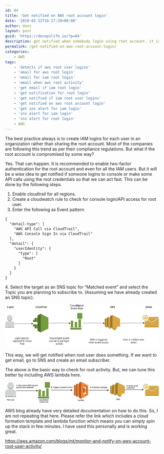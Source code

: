 ```yaml
---
id: 84
title: 'Get notified on AWS root account login'
date: '2019-02-12T16:17:29+00:00'
author: Unni
layout: post
guid: 'https://devopslife.io/?p=84'
description: get notified when somebody login using root account. it is recommended to use separate non-root IAM accounts and keep root account safe.
permalink: /get-notified-on-aws-root-account-login/
categories:
    - AWS
tags:
    - 'detects if aws root user logins'
    - 'email for aws root login'
    - 'email for iam root login'
    - 'email when aws root activity'
    - 'get email if iam root login'
    - 'get notification for root login'
    - 'get notified if iam root user logins'
    - 'get notified on aws root account login'
    - 'get sns alert for iam login'
    - 'sns alert for iam login'
    - 'sns alert for root login'
    - AWS
---
```


The best practice always is to create IAM logins for each user in an organization rather than sharing the root account. Most of the companies are following this trend as per their compliance regulations. But what if the root account is compromised by some way?

Yes. That can happen. It is recommended to enable two-factor authentication for the root account and even for all the IAM users. But it will be a wise idea to get notified if someone logins to console or make some API calls using the root credentials so that we can act fast. This can be done by the following steps.

1. Enable cloudtrail for all regions.
2. Create a cloudwatch rule to check for console login/API access for root user.
3. Enter the following as Event pattern

```
{
  "detail-type": [
    "AWS API Call via CloudTrail",
    "AWS Console Sign In via CloudTrail"
  ],
  "detail": {
    "userIdentity": {
      "type": [
        "Root"
      ]
    }
  }
}
```


4\. Select the target as an SNS topic for “Matched event” and select the Topic you are planning to subscribe to. (Assuming we have already created an SNS topic).

![](../assets/img/rootlogin_alert_sns.png)

This way, we will get notified when root user does something. If we want to get email, go to SNS and create an email subscriber.

The above is the basic way to check for root activity. But, we can tune this better by including AWS lambda here.

![](../assets/img/flow_diagram-1.jpeg)

AWS blog already have very detailed documentation on how to do this. So, I am not repeating that here. Please refer the link which includes a cloud formation template and lambda function which means you can simply spin up the stack in few minutes. I have used this personally and is working great.

<https://aws.amazon.com/blogs/mt/monitor-and-notify-on-aws-account-root-user-activity/>